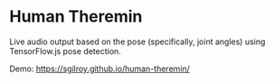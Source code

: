# Human Theremin
Live audio output based on the pose (specifically, joint angles) using TensorFlow.js pose detection. 

Demo: https://sgilroy.github.io/human-theremin/